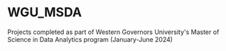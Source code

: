 # WGU_MSDA
Projects completed as part of Western Governors University's Master of Science in Data Analytics program (January-June 2024)
